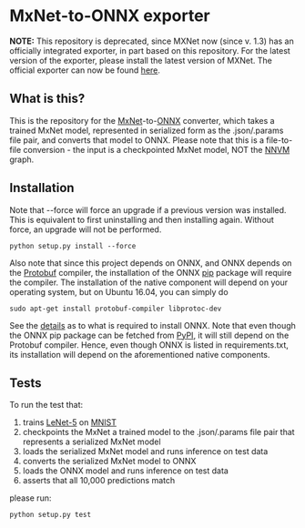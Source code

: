 MxNet-to-ONNX exporter
==========================

**NOTE:** This repository is deprecated, since MXNet now (since v. 1.3) has an officially integrated exporter, in part based on this repository. For the latest version of the exporter, please install the latest version of MXNet. The official exporter can now be found [here](https://github.com/apache/incubator-mxnet/tree/master/python/mxnet/contrib/onnx/mx2onnx).

What is this?
------------------


This is the repository for the [MxNet](https://github.com/apache/incubator-mxnet)-to-[ONNX](https://github.com/onnx/onnx) converter, which takes a trained MxNet model, represented in serialized form as the .json/.params file pair, and converts that model to ONNX. Please note that this is a file-to-file conversion - the input is a checkpointed MxNet model, NOT the [NNVM](https://github.com/dmlc/nnvm) graph.

Installation
----------------------------------------

Note that --force will force an upgrade if a previous version was installed. This is equivalent to first uninstalling and then installing again. Without force, an upgrade will not be performed.

```python setup.py install --force```

Also note that since this project depends on ONNX, and ONNX depends on the [Protobuf](https://github.com/google/protobuf) compiler, the installation of the ONNX [pip](https://packaging.python.org/tutorials/installing-packages/#use-pip-for-installing) package will require the compiler. The installation of the native component will depend on your operating system, but on Ubuntu 16.04, you can simply do

```sudo apt-get install protobuf-compiler libprotoc-dev```

See the [details](https://github.com/onnx/onnx/blob/master/README.md) as to what is required to install ONNX. Note that even though the ONNX pip package can be fetched from [PyPI](https://pypi.python.org/pypi), it will still depend on the Protobuf compiler. Hence, even though ONNX is listed in requirements.txt, its installation will depend on the aforementioned native components.


Tests
----------------------------------------

To run the test that:

1. trains [LeNet-5](http://yann.lecun.com/exdb/publis/pdf/lecun-01a.pdf) on [MNIST](http://yann.lecun.com/exdb/mnist/)
2. checkpoints the MxNet a trained model to the .json/.params file pair that represents a serialized MxNet model
3. loads the serialized MxNet model and runs inference on test data
4. converts the serialized MxNet model to ONNX
5. loads the ONNX model and runs inference on test data
6. asserts that all 10,000 predictions match

please run:

```python setup.py test```
 
